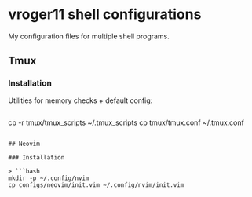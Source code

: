 # vroger11 shell configurations
My configuration files for multiple shell programs.

## Tmux

### Installation

Utilities for memory checks + default config:
> ```bash
cp -r tmux/tmux_scripts ~/.tmux_scripts
cp tmux/tmux.conf ~/.tmux.conf
```

## Neovim

### Installation

> ```bash
mkdir -p ~/.config/nvim
cp configs/neovim/init.vim ~/.config/nvim/init.vim
```

